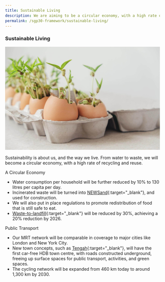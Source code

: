 ```yaml
---
title: Sustainable Living
description: We are aiming to be a circular economy, with a high rate of recycling and reuse. From recycling food to NEWSand, learn how the Singapore Green Plan 2030 will help us become a circular economy. 
permalink: /sgp30-framework/sustainable-living/
---
```


### Sustainable Living

![Sustainable Living](/images/framework/framework_sustainableliving.jpg)

Sustainability is about us, and the way we live. From water to waste, we will become a circular economy, with a high rate of recycling and reuse. 

A Circular Economy
- Water consumption per household will be further reduced by 10% to 130 litres per capita per day.
- Incinerated waste will be turned into [NEWSand](https://www.nea.gov.sg/media/news/news/index/newsand-a-key-to-closing-singapore-waste-loop){:target="_blank"}, and used for construction.
- We will also put in place regulations to promote redistribution of food that is still safe to eat.
- [Waste-to-landfill](https://www.towardszerowaste.sg/zero-waste-nation/){:target="_blank"} will be reduced by 30%, achieving a 20% reduction by 2026.

Public Transport
- Our MRT network will be comparable in coverage to major cities like London and New York City.
- New town concepts, such as [Tengah](https://www.hdb.gov.sg/cs/infoweb/about-us/history/hdb-towns-your-home/tengah){:target="_blank"}, will have the first car-free HDB town centre, with roads constructed underground, freeing up surface spaces for public transport, activities, and green spaces.
- The cycling network will be expanded from 460 km today to around 1,300 km by 2030.
